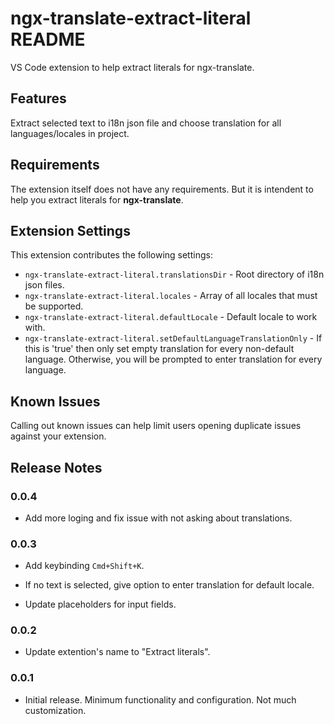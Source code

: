 # ngx-translate-extract-literal README

VS Code extension to help extract literals for ngx-translate.

## Features

Extract selected text to i18n json file and choose translation for all languages/locales in project.

## Requirements

The extension itself does not have any requirements. But it is intendent to help you extract literals for **ngx-translate**.

## Extension Settings

This extension contributes the following settings:

* `ngx-translate-extract-literal.translationsDir` - Root directory of i18n json files.
* `ngx-translate-extract-literal.locales` - Array of all locales that must be supported.
* `ngx-translate-extract-literal.defaultLocale` - Default locale to work with.
* `ngx-translate-extract-literal.setDefaultLanguageTranslationOnly` - If this is 'true' then only set empty translation for every non-default language. Otherwise, you will be prompted to enter translation for every language.

## Known Issues

Calling out known issues can help limit users opening duplicate issues against your extension.

## Release Notes

### 0.0.4

* Add more loging and fix issue with not asking about translations.

### 0.0.3

* Add keybinding `Cmd+Shift+K`.

* If no text is selected, give option to enter translation for default locale.

* Update placeholders for input fields.

### 0.0.2

* Update extention's name to "Extract literals".

### 0.0.1

* Initial release. Minimum functionality and configuration. Not much customization.
